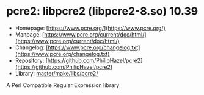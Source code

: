 # pcre2: libpcre2 (libpcre2-8.so) 10.39
 - Homepage: [https://www.pcre.org/](https://www.pcre.org/)
 - Manpage: [https://www.pcre.org/current/doc/html/](https://www.pcre.org/current/doc/html/)
 - Changelog: [https://www.pcre.org/changelog.txt](https://www.pcre.org/changelog.txt)
 - Repository: [https://github.com/PhilipHazel/pcre2](https://github.com/PhilipHazel/pcre2)
 - Library: [master/make/libs/pcre2/](https://github.com/Freetz-NG/freetz-ng/tree/master/make/libs/pcre2/)

A Perl Compatible Regular Expression library
